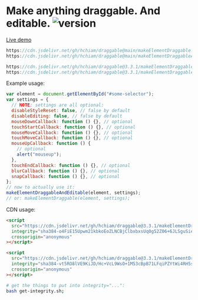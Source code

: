 # Make anything draggable. And editable. ![version](https://img.shields.io/github/release/hchiam/draggable?style=flat-square)

[Live demo](https://codepen.io/hchiam/pen/pobxgBo)

```js
https://cdn.jsdelivr.net/gh/hchiam/draggable@main/makeElementDraggable.js
https://cdn.jsdelivr.net/gh/hchiam/draggable@main/makeElementDraggableAndEditable.js
```

```js
https://cdn.jsdelivr.net/gh/hchiam/draggable@3.3.1/makeElementDraggable.js
https://cdn.jsdelivr.net/gh/hchiam/draggable@3.3.1/makeElementDraggableAndEditable.js
```

Example usage:

```js
var element = document.getElementById("#some-selector");
var settings = {
  // NOTE: settings are all optional:
  disableStyleReset: false, // false by default
  disableEditing: false, // false by default
  mouseDownCallback: function () {}, // optional
  touchStartCallback: function () {}, // optional
  mouseMoveCallback: function () {}, // optional
  touchMoveCallback: function () {}, // optional
  mouseUpCallback: function () {
    // optional
    alert("mouseup");
  },
  touchEndCallback: function () {}, // optional
  blurCallback: function () {}, // optional
  snapCallback: function () {}, // optional
};
// now to actually use it:
makeElementDraggableAndEditable(element, settings);
// or: makeElementDraggable(element, settings);
```

CDN usage:

```html
<script
  src="https://cdn.jsdelivr.net/gh/hchiam/draggable@3.3.1/makeElementDraggable.js"
  integrity="sha384-o4FiE15Upwm21kbkoEoZLNCBjClbxbxsUq0g52Z06+6JLSguSieyFjsAe5tyHy4k"
  crossorigin="anonymous"
></script>
```

```html
<script
  src="https://cdn.jsdelivr.net/gh/hchiam/draggable@3.3.1/makeElementDraggableAndEditable.js"
  integrity="sha384-vt5RO8lVE9KiJD/Hc+VcL9WsO+1M53cBpB71LFqiPZYtWi4RH5shFLSTOAi9YtUC"
  crossorigin="anonymous"
></script>
```

```bash
# get the things to put into integrity="...":
bash get-integrity.sh;
```
